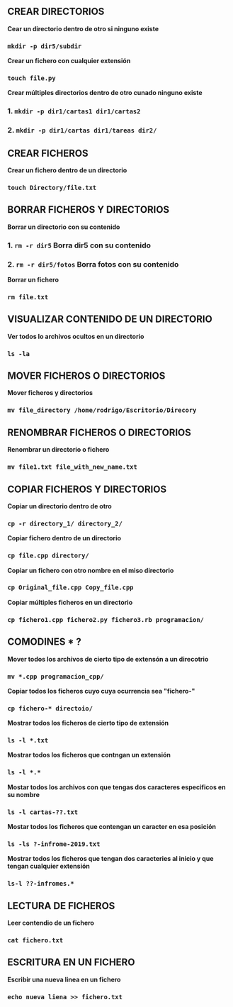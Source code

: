 ## CREAR DIRECTORIOS

**Cear un directorio dentro de otro si ninguno existe**
### `mkdir -p dir5/subdir`

**Crear un fichero con cualquier extensión**
### `touch file.py`

**Crear múltiples directorios dentro de otro cunado ninguno existe**
### 1. `mkdir -p dir1/cartas1 dir1/cartas2`
### 2. `mkdir -p dir1/cartas dir1/tareas dir2/`

## CREAR FICHEROS

**Crear un fichero dentro de un directorio**
### `touch Directory/file.txt`

## BORRAR FICHEROS Y DIRECTORIOS

**Borrar un directorio con su contenido**
### 1. `rm -r dir5` Borra dir5 con su contenido
### 2. `rm -r dir5/fotos` Borra fotos con su contenido

**Borrar un fichero**
### `rm file.txt`

## VISUALIZAR CONTENIDO DE UN DIRECTORIO
**Ver todos lo archivos ocultos en un directorio**
### `ls -la`

## MOVER FICHEROS O DIRECTORIOS

**Mover ficheros y directorios**
### `mv file_directory /home/rodrigo/Escritorio/Direcory`

## RENOMBRAR FICHEROS O DIRECTORIOS

**Renombrar un directorio o fichero**
### `mv file1.txt file_with_new_name.txt`

## COPIAR FICHEROS Y DIRECTORIOS

**Copiar un directorio dentro de otro**
### `cp -r directory_1/ directory_2/`

**Copiar fichero dentro de un directorio**
### `cp file.cpp directory/`

**Copiar un fichero con otro nombre en el miso directorio**
### `cp Original_file.cpp Copy_file.cpp`

**Copiar múltiples ficheros en un directorio**
### `cp fichero1.cpp fichero2.py fichero3.rb programacion/`


## COMODINES * ?

**Mover todos los archivos de cierto tipo de extensón a un direcotrio**
### `mv *.cpp programacion_cpp/`

**Copiar todos los ficheros cuyo cuya ocurrencia sea "fichero-"**
### `cp fichero-* directoio/`

**Mostrar todos los ficheros de cierto tipo de extensión**
### `ls -l *.txt`

**Mostrar todos los ficheros que contngan un extensión**
### `ls -l *.*`

**Mostar todos los archivos con que tengas dos caracteres especificos en su nombre**
### `ls -l cartas-??.txt`

**Mostar todos los ficheros que contengan un caracter en esa posición**
### `ls -ls ?-infrome-2019.txt`

**Mostrar todos los ficheros que tengan dos caracteries al inicio y que tengan cualquier extensión**
### `ls-l ??-infromes.*`

## LECTURA DE FICHEROS

**Leer contendio de un fichero**
 ### `cat fichero.txt`

 ## ESCRITURA EN UN FICHERO

 **Escribir una nueva linea en un fichero**
### `echo nueva liena >> fichero.txt`


